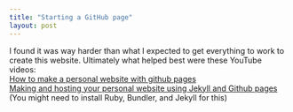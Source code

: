 ```yaml
---
title: "Starting a GitHub page"
layout: post
---
```


I found it was way harder than what I expected to get everything to work to create this website. Ultimately what helped best were these YouTube videos: \
[How to make a personal website with github pages](https://www.youtube.com/watch?v=qZsgPgGdOzQ&t=1145s) \
[Making and hosting your personal website using Jekyll and Github pages](https://www.youtube.com/watch?v=8NkxcaxRacA) \
(You might need to install Ruby, Bundler, and Jekyll for this) 